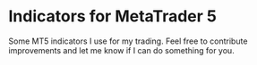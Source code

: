 # Indicators for MetaTrader 5
Some MT5 indicators I use for my trading. Feel free to contribute improvements and let me know if I can do something for you.
